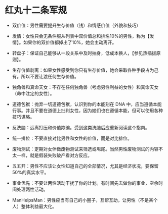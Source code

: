 # 红丸十二条军规

-   双价值：男性需要提升生存价值（钱）和情感价值（外貌和技巧）
    
-   发情：女性只会无条件服从列表中双价值总和排名10%的男性，称为【发情】。如果你的双价值都掉出了10%，她会主动离开。
    
-   转盘子：保证自己能够从一段关系中及时抽身，低成本换人，【参见热插拔原则】。
    
-   生存价值剥离：如果女性感受到你只有生存价值，她会采取各种手段占为己有。所以不要让渡任何生存价值。
    
-   独角兽和真命天女：不存在任何独角兽（考虑男性利益的女性）和真命天女（命中注定的女性）。
    
-   道德包袱：抛弃一切道德包袱，认识到你的本能刻在 DNA 中，应当遵循本能行事。并且不要在道德上批判女性，因为她们也在遵循本能，但可以使用各种技巧谋略。
    
-   反洗脑：远离打压和价值欺骗。受到这类洗脑后应重新阅读这个指南。
    
-   统一排位：不要直接对比男性和女性的价值，而是对比排位。
    
-   废物测试：定期对女伴做废物测试来筛选或甩尾。当然男性废物测试的内容不太一样，就是假装失败破产看对方反应。
    
-   五五开：男性不应该让女性知道自己的全部情况，尤其是经济状况，要保留50%的真实水平。
    
-   事业优先：不要让两性活动干扰了你的计划。有时间先去做你的事业，空余时间处理两性活动。
    
-   ManHelpsMan：男性应当有自己的小圈子，互帮互助，让男性（不是某个人）整体利益最大化。
